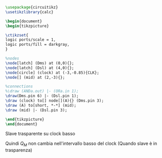 ```tikz
\usepackage{circuitikz}
\usetikzlibrary{calc}

\begin{document}
\begin{tikzpicture}

\ctikzset{
logic ports/scale = 1,
logic ports/fill = darkgray,
}

%nodes
\node[latch] (Dms) at (0,0){};
\node[latch] (Dsl) at (4,0){};
\node[circle] (clock) at (-3,-0.85){CLK};
\node[] (mid) at (2,-3){};

%connections
%\draw (ANDa.out) |- (ORa.in 1);
\draw(Dms.pin 6) |- (Dsl.pin 1);
\draw (clock) to[] node[](A){} (Dms.pin 3);
\draw (A) to[short, *-*] (mid);
\draw (mid) |- (Dsl.pin 3);

\end{tikzpicture}
\end{document}
```
Slave trasparente su clock basso


Quindi $Q_{M}$ non cambia nell'intervallo basso del clock (Quando slave è in trasparenza)